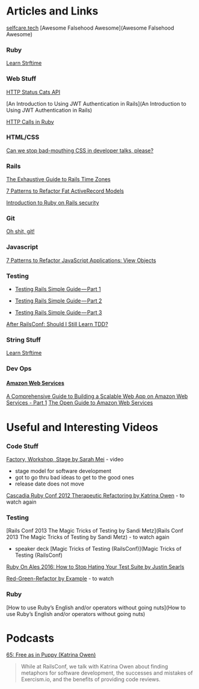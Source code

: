 # Articles and Links

[selfcare.tech](selfcare.tech)
[Awesome Falsehood Awesome](Awesome Falsehood Awesome)

### Ruby
[Learn Strftime](http://learnstrftime.com/)

### Web Stuff
[HTTP Status Cats API](https://http.cat/)

[An Introduction to Using JWT Authentication in Rails](An Introduction to Using JWT Authentication in Rails)

[HTTP Calls in Ruby](https://blog.codeship.com/http-calls-ruby/?utm_source=rubyweekly&utm_medium=email)


### HTML/CSS

[Can we stop bad-mouthing CSS in developer talks, please?](https://www.christianheilmann.com/2016/10/05/can-we-stop-bad-mouthing-css-in-developer-talks-please/)


### Rails
[The Exhaustive Guide to Rails Time Zones](http://danilenko.org/2012/7/6/rails_timezones/)

[7 Patterns to Refactor Fat ActiveRecord Models](http://blog.codeclimate.com/blog/2012/10/17/7-ways-to-decompose-fat-activerecord-models/)

[Introduction to Ruby on Rails security](https://www.youtube.com/watch?v=Hez1QYc9yo8)

### Git
[Oh shit, git!](http://ohshitgit.com/)

### Javascript
[7 Patterns to Refactor JavaScript Applications: View Objects](http://crushlovely.com/journal/7-patterns-to-refactor-javascript-applications-view-objects/)

### Testing

- [Testing Rails Simple Guide — Part 1](http://blog.commandrun.com/testing-rails-simple-guide-part-1/)

- [Testing Rails Simple Guide — Part 2](http://blog.commandrun.com/testing-rails-simple-guide-part-2/)

- [Testing Rails Simple Guide — Part 3](http://blog.commandrun.com/testing-rails-simple-guide-part-3/)

[After RailsConf: Should I Still Learn TDD?](http://www.justinweiss.com/articles/post-railsconf-should-i-still-learn-tdd/)


### String Stuff
[Learn Strftime](http://learnstrftime.com/)


### Dev Ops

#### [Amazon Web Services](https://aws.amazon.com/)
[A Comprehensive Guide to Building a Scalable Web App on Amazon Web Services - Part 1](https://www.airpair.com/aws/posts/building-a-scalable-web-app-on-amazon-web-services-p1)
[The Open Guide to Amazon Web Services](https://github.com/open-guides/og-aws)


# Useful and Interesting Videos

### Code Stuff

[Factory, Workshop, Stage by Sarah Mei](https://vimeo.com/146923862) - video
- stage model for software development
- got to go thru bad ideas to get to the good ones
- release date does not move

[Cascadia Ruby Conf 2012 Therapeutic Refactoring by Katrina Owen](https://www.youtube.com/watch?v=J4dlF0kcThQ) - to watch again


### Testing

[Rails Conf 2013 The Magic Tricks of Testing by Sandi Metz](Rails Conf 2013 The Magic Tricks of Testing by Sandi Metz) - to watch again
- speaker deck [Magic Tricks of Testing (RailsConf)](Magic Tricks of Testing (RailsConf)

[Ruby On Ales 2016: How to Stop Hating Your Test Suite by Justin Searls](https://www.youtube.com/watch?v=MIJ2Grv2Bts)

[Red-Green-Refactor by Example](https://thoughtbot.com/upcase/videos/red-green-refactor-by-example) - to watch

### Ruby
[How to use Ruby’s English and/or operators without going nuts](How to use Ruby’s English and/or operators without going nuts)


# Podcasts
[65: Free as in Puppy (Katrina Owen)](http://bikeshed.fm/65)
> While at RailsConf, we talk with Katrina Owen about finding metaphors for software development, the successes and mistakes of Exercism.io, and the benefits of providing code reviews.

